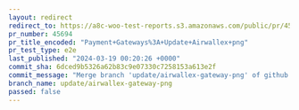 ```yaml
---
layout: redirect
redirect_to: https://a8c-woo-test-reports.s3.amazonaws.com/public/pr/45694/e2e/index.html
pr_number: 45694
pr_title_encoded: "Payment+Gateways%3A+Update+Airwallex+png"
pr_test_type: e2e
last_published: "2024-03-19 00:20:26 +0000"
commit_sha: 6dced9b5326a62b83c9e07330c7258153a613e2f
commit_message: "Merge branch 'update/airwallex-gateway-png' of github.com:woocommerce…"
branch_name: update/airwallex-gateway-png
passed: false
---
```

